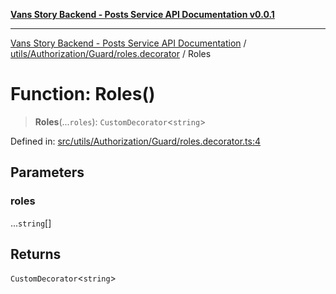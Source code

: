 [**Vans Story Backend - Posts Service API Documentation v0.0.1**](README.md)

***

[Vans Story Backend - Posts Service API Documentation](modules.md) / [utils/Authorization/Guard/roles.decorator](utils\Authorization\Guard\roles.decorator\README.md) / Roles

# Function: Roles()

> **Roles**(...`roles`): `CustomDecorator`\<`string`\>

Defined in: [src/utils/Authorization/Guard/roles.decorator.ts:4](https://github.com/JONGHYUNVAN/vans_story_be_post/blob/30670f9b5f4ff4f94181bc9d1b844416ab74ddc8/src/utils/Authorization/Guard/roles.decorator.ts#L4)

## Parameters

### roles

...`string`[]

## Returns

`CustomDecorator`\<`string`\>
